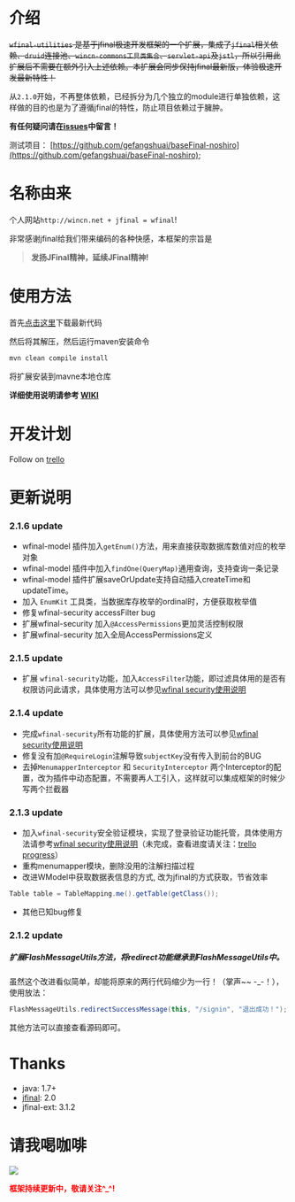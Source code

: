 # 介绍
~~`wfinal-utilities` 是基于jfinal极速开发框架的一个扩展，集成了`jfinal`相关依赖、`druid`连接池、`wincn-commons工具类集合`、`servlet-api`及`jstl`，所以引用此扩展后不需要在额外引入上述依赖。本扩展会同步保持jfinal最新版，体验极速开发最新特性！~~

从`2.1.0`开始，不再整体依赖，已经拆分为几个独立的module进行单独依赖，这样做的目的也是为了遵循jfinal的特性，防止项目依赖过于臃肿。

**有任何疑问请在[issues](https://github.com/gefangshuai/wfinal-utilities/issues)中留言！**

测试项目：
[https://github.com/gefangshuai/baseFinal-noshiro](https://github.com/gefangshuai/baseFinal-noshiro);


# 名称由来
个人网站`http://wincn.net + jfinal = wfinal`!

非常感谢jfinal给我们带来编码的各种快感，本框架的宗旨是
> **发扬JFinal精神，延续JFinal精神!**

# 使用方法
首先[点击这里](https://github.com/gefangshuai/wfinal-utilities/archive/master.zip)下载最新代码

然后将其解压，然后运行maven安装命令
```bash
mvn clean compile install
```
将扩展安装到mavne本地仓库

**详细使用说明请参考 [WIKI](https://github.com/gefangshuai/wfinal-utilities/wiki)**

# 开发计划
Follow on [trello](https://trello.com/c/2w0GnVut/10--)

# 更新说明

### 2.1.6 update
- wfinal-model 插件加入`getEnum()`方法，用来直接获取数据库数值对应的枚举对象
- wfinal-model 插件中加入`findOne(QueryMap)`通用查询，支持查询一条记录
- wfinal-model 插件扩展saveOrUpdate支持自动插入createTime和updateTime。 
- 加入 `EnumKit` 工具类，当数据库存枚举的ordinal时，方便获取枚举值
- 修复wfinal-security accessFilter bug
- 扩展wfinal-security 加入`@AccessPermissions`更加灵活控制权限
- 扩展wfinal-security 加入全局AccessPermissions定义

### 2.1.5 update
- 扩展 `wfinal-security`功能，加入`AccessFilter`功能，即过滤具体用的是否有权限访问此请求，具体使用方法可以参见[wfinal security使用说明](https://github.com/gefangshuai/wfinal-utilities/wiki/wfinal-security%E4%BD%BF%E7%94%A8%E8%AF%B4%E6%98%8E)

### 2.1.4 update
- 完成`wfinal-security`所有功能的扩展，具体使用方法可以参见[wfinal security使用说明](https://github.com/gefangshuai/wfinal-utilities/wiki/wfinal-security%E4%BD%BF%E7%94%A8%E8%AF%B4%E6%98%8E)
- 修复没有加`@RequireLogin`注解导致`subjectKey`没有传入到前台的BUG
- 去掉`MenumapperInterceptor` 和 `SecurityInterceptor` 两个Interceptor的配置，改为插件中动态配置，不需要再人工引入，这样就可以集成框架的时候少写两个拦截器

### 2.1.3 update
* 加入`wfinal-security`安全验证模块，实现了登录验证功能托管，具体使用方法请参考[wfinal security使用说明](https://github.com/gefangshuai/wfinal-utilities/wiki/wfinal-security%E4%BD%BF%E7%94%A8%E8%AF%B4%E6%98%8E)（未完成，查看进度请关注：[trello progress](https://trello.com/c/uLAtEEjG/5--)）
* 重构menumapper模块，删除没用的注解扫描过程
* 改进WModel中获取数据表信息的方式, 改为jfinal的方式获取，节省效率
```java
Table table = TableMapping.me().getTable(getClass());
```
* 其他已知bug修复

### 2.1.2 update
##### 扩展FlashMessageUtils方法，将redirect功能继承到FlashMessageUtils中。

虽然这个改进看似简单，却能将原来的两行代码缩少为一行！（掌声~~ -_-！），使用放法：
```java
FlashMessageUtils.redirectSuccessMessage(this, "/signin", "退出成功！");
```
其他方法可以直接查看源码即可。

# Thanks
- java: 1.7+
- [jfinal](http://jfinal.com): 2.0
- jfinal-ext: 3.1.2

# 请我喝咖啡
![](http://git.oschina.net/gefangshuai/wincn-static/raw/master/imgs/zhong.png?dir=0&filepath=imgs%2Fzhong.png&oid=633f9376e629ada819748711ae105008cd5c3500&sha=206207f02b98f97dcced86ee23fa573bd0c1abfc)

<strong style="color: red">框架持续更新中，敬请关注^_^!</strong>
